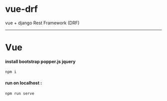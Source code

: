# vue-drf
vue + django Rest Framework (DRF)

---
# Vue
#### install bootstrap popper.js jquery
```
npm i
```


#### run on localhost :
``` 
npm run serve
 ```

